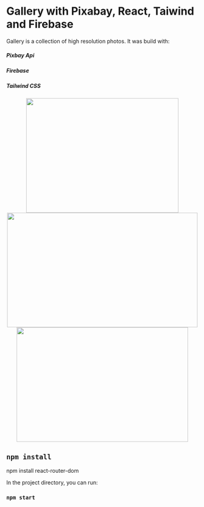 # Gallery with Pixabay, React, Taiwind and Firebase

Gallery is a collection of high resolution photos. It was build with:

##### Pixbay Api
##### Firebase
##### Tailwind CSS

<p align="center">
  <img width="400" height="300" src="https://user-images.githubusercontent.com/44949877/201139255-1ed67ec5-1ab5-4341-a37d-583efb6057ff.png">
<img width="500" height="300" src="https://user-images.githubusercontent.com/44949877/201139296-6930f844-f973-4f65-aeda-39573db895b3.png">
<img width="450" height="300" src="https://user-images.githubusercontent.com/44949877/201139312-dd8a6ae6-23bf-46fa-9549-9c30c7208c72.png">
</p>

## `npm install`

npm install react-router-dom

In the project directory, you can run:

### `npm start`

